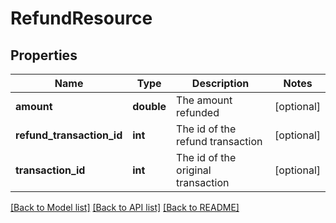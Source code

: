 # RefundResource

## Properties
Name | Type | Description | Notes
------------ | ------------- | ------------- | -------------
**amount** | **double** | The amount refunded | [optional] 
**refund_transaction_id** | **int** | The id of the refund transaction | [optional] 
**transaction_id** | **int** | The id of the original transaction | [optional] 

[[Back to Model list]](../README.md#documentation-for-models) [[Back to API list]](../README.md#documentation-for-api-endpoints) [[Back to README]](../README.md)


